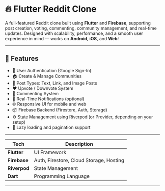 # 🔥 Flutter Reddit Clone

A full-featured Reddit clone built using **Flutter** and **Firebase**, supporting post creation, voting, commenting, community management, and real-time updates. Designed with scalability, performance, and a smooth user experience in mind — works on **Android**, **iOS**, and **Web**!

---

## 🚀 Features

- 🔐 User Authentication (Google Sign-In)
- 🏠 Create & Manage Communities
- 📝 Post Types: Text, Link, and Image Posts
- ❤️ Upvote / Downvote System
- 💬 Commenting System
- 🔔 Real-Time Notifications (optional)
- 🌐 Responsive UI for mobile and web
- 📦 Firebase Backend (Firestore, Auth, Storage)
- ⚙️ State Management using Riverpod (or Provider, depending on your setup)
- 🔄 Lazy loading and pagination support

---

| Tech             | Description                            |
|------------------|----------------------------------------|
| **Flutter**      | UI Framework                           |
| **Firebase**     | Auth, Firestore, Cloud Storage, Hosting |
| **Riverpod**     | State Management                        |
| **Dart**     | Programming Language                        |

---
